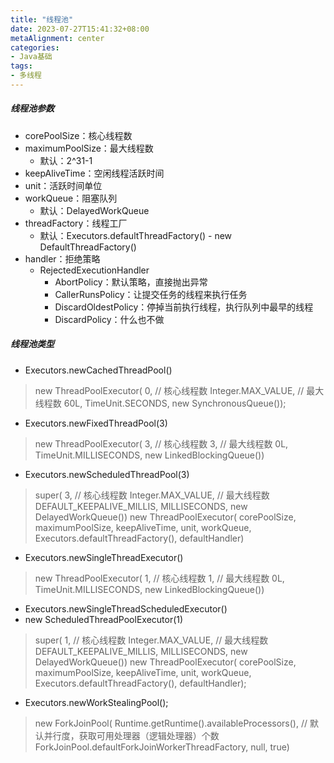 ```yaml
---
title: "线程池"
date: 2023-07-27T15:41:32+08:00
metaAlignment: center
categories:
- Java基础
tags:
- 多线程
---
```


<!--more-->

##### 线程池参数

* corePoolSize：核心线程数
* maximumPoolSize：最大线程数
	- 默认：2^31-1
* keepAliveTime：空闲线程活跃时间
* unit：活跃时间单位
* workQueue：阻塞队列
	- 默认：DelayedWorkQueue
* threadFactory：线程工厂
	- 默认：Executors.defaultThreadFactory() - new DefaultThreadFactory()
* handler：拒绝策略
	- RejectedExecutionHandler
		+ AbortPolicy：默认策略，直接抛出异常
		+ CallerRunsPolicy：让提交任务的线程来执行任务
		+ DiscardOldestPolicy：停掉当前执行线程，执行队列中最早的线程
		+ DiscardPolicy：什么也不做

##### 线程池类型

* Executors.newCachedThreadPool()
> new ThreadPoolExecutor(
> 			0,					// 核心线程数
> 			Integer.MAX_VALUE,	// 最大线程数
> 			60L, TimeUnit.SECONDS,
> 			new SynchronousQueue<Runnable>());
* Executors.newFixedThreadPool(3)
> new ThreadPoolExecutor(
> 			3,	// 核心线程数
> 			3,	// 最大线程数
> 			0L, TimeUnit.MILLISECONDS,
> 			new LinkedBlockingQueue<Runnable>())
* Executors.newScheduledThreadPool(3)
> super(
> 			3,					// 核心线程数
> 			Integer.MAX_VALUE,	// 最大线程数
> 			DEFAULT_KEEPALIVE_MILLIS, MILLISECONDS,
> 			new DelayedWorkQueue())
> new ThreadPoolExecutor(
> 			corePoolSize,
> 			maximumPoolSize,
> 			keepAliveTime, unit, workQueue,
> 			Executors.defaultThreadFactory(),
> 			defaultHandler)
* Executors.newSingleThreadExecutor()
> new ThreadPoolExecutor(
> 			1,	// 核心线程数
> 			1,	// 最大线程数
> 			0L, TimeUnit.MILLISECONDS,
> 			new LinkedBlockingQueue<Runnable>())
* Executors.newSingleThreadScheduledExecutor()
* new ScheduledThreadPoolExecutor(1)
> super(	1, 					// 核心线程数
> 			Integer.MAX_VALUE,	// 最大线程数
> 			DEFAULT_KEEPALIVE_MILLIS, MILLISECONDS,
> 			new DelayedWorkQueue())
> new ThreadPoolExecutor(
> 			corePoolSize,
> 			maximumPoolSize,
> 			keepAliveTime, unit, workQueue,
> 			Executors.defaultThreadFactory(),
> 			defaultHandler);
* Executors.newWorkStealingPool();
> new ForkJoinPool(
> 			Runtime.getRuntime().availableProcessors(),	// 默认并行度，获取可用处理器（逻辑处理器）个数
> 			ForkJoinPool.defaultForkJoinWorkerThreadFactory,
> 			null, true)